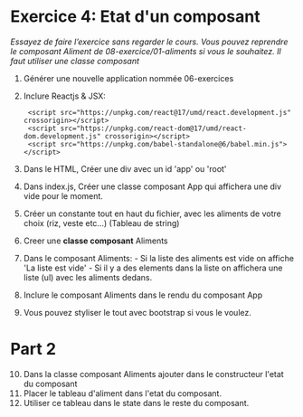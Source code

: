 # Exercice 4: Etat d'un composant

*Essayez de faire l’exercice sans regarder le cours. Vous pouvez reprendre le composant Aliment de 08-exercice/01-aliments si vous le souhaitez. Il faut utiliser une classe composant*
1. Générer une nouvelle application nommée 06-exercices
2. Inclure Reactjs & JSX: 

        <script src="https://unpkg.com/react@17/umd/react.development.js" crossorigin></script>
        <script src="https://unpkg.com/react-dom@17/umd/react-dom.development.js" crossorigin></script>
        <script src="https://unpkg.com/babel-standalone@6/babel.min.js"></script>


3. Dans le HTML, Créer une div avec un id 'app' ou 'root'
4. Dans index.js, Créer une classe composant App qui affichera une div vide pour le moment.
5. Créer un constante tout en haut du fichier, avec les aliments de votre choix (riz, veste etc...) (Tableau de string)
6. Creer une **classe composant** Aliments
7. Dans le composant Aliments:
        - Si la liste des aliments est vide on affiche 'La liste est vide'
        - Si il y a des elements dans la liste on affichera une liste (ul) avec les aliments dedans.
8. Inclure le composant Aliments dans le rendu du composant App
9. Vous pouvez styliser le tout avec bootstrap si vous le voulez.

# Part 2

10. Dans la classe composant Aliments ajouter dans le constructeur l'etat du composant
11. Placer le tableau d'aliment dans l'etat du composant.
12. Utiliser ce tableau dans le state dans le reste du composant.